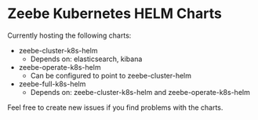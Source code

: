 # Zeebe Kubernetes HELM Charts

Currently hosting the following charts: 
- zeebe-cluster-k8s-helm
  - Depends on: elasticsearch, kibana
- zeebe-operate-k8s-helm
  - Can be configured to point to zeebe-cluster-helm
- zeebe-full-k8s-helm
  - Depends on: zeebe-cluster-k8s-helm and zeebe-operate-k8s-helm
  
Feel free to create new issues if you find problems with the charts. 
